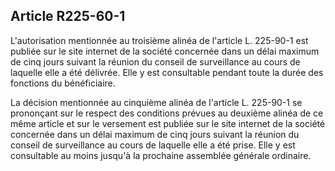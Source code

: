 Article R225-60-1
----
L'autorisation mentionnée au troisième alinéa de l'article L. 225-90-1 est
publiée sur le site internet de la société concernée dans un délai maximum de
cinq jours suivant la réunion du conseil de surveillance au cours de laquelle
elle a été délivrée. Elle y est consultable pendant toute la durée des fonctions
du bénéficiaire.

La décision mentionnée au cinquième alinéa de l'article L. 225-90-1 se
prononçant sur le respect des conditions prévues au deuxième alinéa de ce même
article et sur le versement est publiée sur le site internet de la société
concernée dans un délai maximum de cinq jours suivant la réunion du conseil de
surveillance au cours de laquelle elle a été prise. Elle y est consultable au
moins jusqu'à la prochaine assemblée générale ordinaire.
